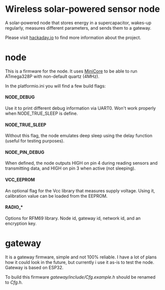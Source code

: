 # Wireless solar-powered sensor node
A solar-powered node that stores energy in a supercapacitor, wakes-up regularly, measures different parameters, and sends them to a gateway.

Please visit [hackaday.io](https://hackaday.io/project/175514-wireless-solar-powered-sensor-node) to find more information about the project.

# node
This is a firmware for the node. It uses [MiniCore](https://github.com/MCUdude/MiniCore) to be able to run ATmega328P with non-default quartz (4MHz).

In the platformio.ini you will find a few build flags:

#### NODE_DEBUG
Use it to print different debug information via UART0. Won't work properly when NODE_TRUE_SLEEP is define.

#### NODE_TRUE_SLEEP
Without this flag, the node emulates deep sleep using the delay function (useful for testing purposes).

#### NODE_PIN_DEBUG
When defined, the node outputs HIGH on pin 4 during reading sensors and transmitting data, and HIGH on pin 3 when active (not sleeping).

#### VCC_EEPROM
An optional flag for the Vcc library that measures supply voltage. Using it, calibration value can be loaded from the EEPROM.

#### RADIO_*
Options for RFM69 library. Node id, gateway id, network id, and an encryption key.

# gateway
It is a gateway firmware, simple and not 100% reliable. I have a lot of plans how it could look in the future, but currently i use it as-is to test the node. Gateway is based on ESP32.

To build this firmware _gateway/include/Cfg.example.h_ should be renamed to _Cfg.h_.
